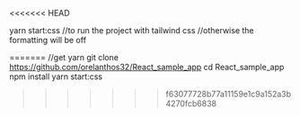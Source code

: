 <<<<<<< HEAD

yarn start:css 
//to run the project with tailwind css
//otherwise the formatting will be off

=======
//get yarn
git clone https://github.com/orelanthos32/React_sample_app
cd React_sample_app
npm install
yarn start:css
>>>>>>> f63077728b77a11159e1c9a152a3b4270fcb6838
